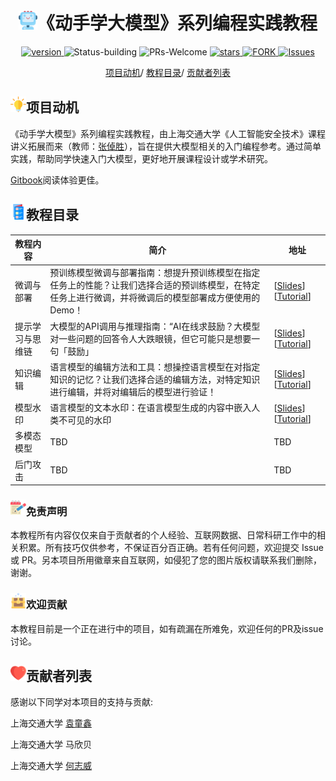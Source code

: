 <p align="center">
<h1 align="center"> <img src="./pics/icon/ai.png" width="30" />《动手学大模型》系列编程实践教程</h1>
</p>
<p align="center">
  	<a href="https://img.shields.io/badge/version-v0.1.0-blue">
      <img alt="version" src="https://img.shields.io/badge/version-v0.1.0-blue?color=FF8000?color=009922" />
    </a>
  <a >
       <img alt="Status-building" src="https://img.shields.io/badge/Status-building-blue" />
  	</a>
  <a >
       <img alt="PRs-Welcome" src="https://img.shields.io/badge/PRs-Welcome-red" />
  	</a>
   	<a href="https://github.com/Lordog/dive-into-llms/stargazers">
       <img alt="stars" src="https://img.shields.io/github/stars/Lordog/dive-into-llms" />
  	</a>
  	<a href="https://github.com/Lordog/dive-into-llms/network/members">
       <img alt="FORK" src="https://img.shields.io/github/forks/Lordog/dive-into-llms?color=FF8000" />
  	</a>
    <a href="https://github.com/Lordog/dive-into-llms/issues">
      <img alt="Issues" src="https://img.shields.io/github/issues/Lordog/dive-into-llms?color=0088ff"/>
    </a>
    <br />
</p>

<div align="center">
<p align="center">
  <a href="#项目动机">项目动机</a>/
  <a href="#教程目录">教程目录</a>/
  <a href="#贡献者列表">贡献者列表</a>
</p>
</div>


## <img src="./pics/icon/motivation.png" width="25" />项目动机

《动手学大模型》系列编程实践教程，由上海交通大学《人工智能安全技术》课程讲义拓展而来（教师：[张倬胜](https://bcmi.sjtu.edu.cn/home/zhangzs/)），旨在提供大模型相关的入门编程参考。通过简单实践，帮助同学快速入门大模型，更好地开展课程设计或学术研究。

[Gitbook](https://sjtullm.gitbook.io/dong-shou-xue-da-mo-xing/1.-ti-shi-xue-xi-si-wei-lian)阅读体验更佳。

## <img src="./pics/icon/catalogue.png" width="25" />教程目录

| 教程内容         | 简介                                                         | 地址                                                         |
| ---------------- | ------------------------------------------------------------ | ------------------------------------------------------------ |
| 微调与部署       | 预训练模型微调与部署指南：想提升预训练模型在指定任务上的性能？让我们选择合适的预训练模型，在特定任务上进行微调，并将微调后的模型部署成方便使用的Demo！ | [[Slides](https://github.com/Lordog/dive-into-llms/tree/main/documents/chapter1/dive-tuning.pdf)] [[Tutorial](https://github.com/Lordog/dive-into-llms/tree/main/documents/chapter1/README.md)] |
| 提示学习与思维链 | 大模型的API调用与推理指南：“AI在线求鼓励？大模型对一些问题的回答令人大跌眼镜，但它可能只是想要一句「鼓励」 | [[Slides](https://github.com/Lordog/dive-into-llms/tree/main/documents/chapter2/dive-prompting.pdf)] [[Tutorial](https://github.com/Lordog/dive-into-llms/tree/main/documents/chapter2/README.md)] |
| 知识编辑         | 语言模型的编辑方法和工具：想操控语言模型在对指定知识的记忆？让我们选择合适的编辑方法，对特定知识进行编辑，并将对编辑后的模型进行验证！ | [[Slides](https://github.com/Lordog/dive-into-llms/blob/main/documents/chapter3/dive_edit_0410.pdf)] [[Tutorial](https://github.com/Lordog/dive-into-llms/tree/main/documents/chapter3/README.md)]                                                          |
| 模型水印         | 语言模型的文本水印：在语言模型生成的内容中嵌入人类不可见的水印         | [[Slides](https://github.com/Lordog/dive-into-llms/blob/main/documents/chapter4/wateramrk.pdf)] [[Tutorial](https://github.com/Lordog/dive-into-llms/tree/main/documents/chapter4/README.md)]                                                          |
| 多模态模型       | TBD                                                          | TBD                                                          |
| 后门攻击         | TBD                                                          | TBD                                                          |

### <img src="./pics/icon/notes.png" width="25" />免责声明

本教程所有内容仅仅来自于贡献者的个人经验、互联网数据、日常科研工作中的相关积累。所有技巧仅供参考，不保证百分百正确。若有任何问题，欢迎提交 Issue 或 PR。另本项目所用徽章来自互联网，如侵犯了您的图片版权请联系我们删除，谢谢。

### <img src="./pics/icon/resource.png" width="25" />欢迎贡献

本教程目前是一个正在进行中的项目，如有疏漏在所难免，欢迎任何的PR及issue讨论。

## <img src="./pics/icon/heart.png" width="25" />贡献者列表

感谢以下同学对本项目的支持与贡献:

上海交通大学 [袁童鑫](https://github.com/Lordog)

上海交通大学 马欣贝

上海交通大学 [何志威](https://zwhe99.github.io)

